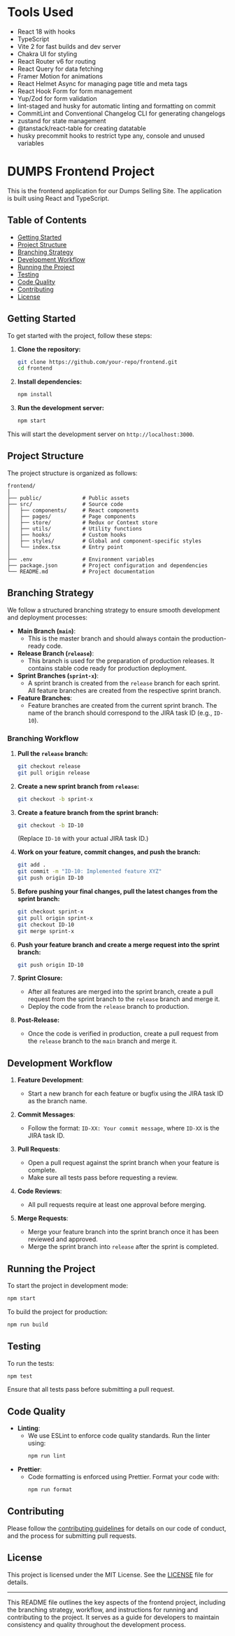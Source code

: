 # Tools Used

- React 18 with hooks
- TypeScript
- Vite 2 for fast builds and dev server
- Chakra UI for styling
- React Router v6 for routing
- React Query for data fetching
- Framer Motion for animations
- React Helmet Async for managing page title and meta tags
- React Hook Form for form management
- Yup/Zod for form validation
- lint-staged and husky for automatic linting and formatting on commit
- CommitLint and Conventional Changelog CLI for generating changelogs
- zustand for state management
- @tanstack/react-table for creating datatable
- husky precommit hooks to restrict type any, console and unused variables

# DUMPS Frontend Project

This is the frontend application for our Dumps Selling Site. The application is built using React and TypeScript.

## Table of Contents

- [Getting Started](#getting-started)
- [Project Structure](#project-structure)
- [Branching Strategy](#branching-strategy)
- [Development Workflow](#development-workflow)
- [Running the Project](#running-the-project)
- [Testing](#testing)
- [Code Quality](#code-quality)
- [Contributing](#contributing)
- [License](#license)

## Getting Started

To get started with the project, follow these steps:

1. **Clone the repository:**

   ```bash
   git clone https://github.com/your-repo/frontend.git
   cd frontend
   ```

2. **Install dependencies:**

   ```bash
   npm install
   ```

3. **Run the development server:**
   ```bash
   npm start
   ```

This will start the development server on `http://localhost:3000`.

## Project Structure

The project structure is organized as follows:

```
frontend/
│
├── public/             # Public assets
├── src/                # Source code
│   ├── components/     # React components
│   ├── pages/          # Page components
│   ├── store/          # Redux or Context store
│   ├── utils/          # Utility functions
│   ├── hooks/          # Custom hooks
│   ├── styles/         # Global and component-specific styles
│   └── index.tsx       # Entry point
│
├── .env                # Environment variables
├── package.json        # Project configuration and dependencies
└── README.md           # Project documentation
```

## Branching Strategy

We follow a structured branching strategy to ensure smooth development and deployment processes:

- **Main Branch (`main`)**:
  - This is the master branch and should always contain the production-ready code.
- **Release Branch (`release`)**:
  - This branch is used for the preparation of production releases. It contains stable code ready for production deployment.
- **Sprint Branches (`sprint-x`)**:
  - A sprint branch is created from the `release` branch for each sprint. All feature branches are created from the respective sprint branch.
- **Feature Branches**:
  - Feature branches are created from the current sprint branch. The name of the branch should correspond to the JIRA task ID (e.g., `ID-10`).

### Branching Workflow

1. **Pull the `release` branch:**

   ```bash
   git checkout release
   git pull origin release
   ```

2. **Create a new sprint branch from `release`:**

   ```bash
   git checkout -b sprint-x
   ```

3. **Create a feature branch from the sprint branch:**

   ```bash
   git checkout -b ID-10
   ```

   (Replace `ID-10` with your actual JIRA task ID.)

4. **Work on your feature, commit changes, and push the branch:**

   ```bash
   git add .
   git commit -m "ID-10: Implemented feature XYZ"
   git push origin ID-10
   ```

5. **Before pushing your final changes, pull the latest changes from the sprint branch:**

   ```bash
   git checkout sprint-x
   git pull origin sprint-x
   git checkout ID-10
   git merge sprint-x
   ```

6. **Push your feature branch and create a merge request into the sprint branch:**

   ```bash
   git push origin ID-10
   ```

7. **Sprint Closure:**

   - After all features are merged into the sprint branch, create a pull request from the sprint branch to the `release` branch and merge it.
   - Deploy the code from the `release` branch to production.

8. **Post-Release:**
   - Once the code is verified in production, create a pull request from the `release` branch to the `main` branch and merge it.

## Development Workflow

1. **Feature Development**:
   - Start a new branch for each feature or bugfix using the JIRA task ID as the branch name.
2. **Commit Messages**:

   - Follow the format: `ID-XX: Your commit message`, where `ID-XX` is the JIRA task ID.

3. **Pull Requests**:

   - Open a pull request against the sprint branch when your feature is complete.
   - Make sure all tests pass before requesting a review.

4. **Code Reviews**:

   - All pull requests require at least one approval before merging.

5. **Merge Requests**:
   - Merge your feature branch into the sprint branch once it has been reviewed and approved.
   - Merge the sprint branch into `release` after the sprint is completed.

## Running the Project

To start the project in development mode:

```bash
npm start
```

To build the project for production:

```bash
npm run build
```

## Testing

To run the tests:

```bash
npm test
```

Ensure that all tests pass before submitting a pull request.

## Code Quality

- **Linting**:
  - We use ESLint to enforce code quality standards. Run the linter using:
    ```bash
    npm run lint
    ```
- **Prettier**:
  - Code formatting is enforced using Prettier. Format your code with:
    ```bash
    npm run format
    ```

## Contributing

Please follow the [contributing guidelines](CONTRIBUTING.md) for details on our code of conduct, and the process for submitting pull requests.

## License

This project is licensed under the MIT License. See the [LICENSE](LICENSE) file for details.

---

This README file outlines the key aspects of the frontend project, including the branching strategy, workflow, and instructions for running and contributing to the project. It serves as a guide for developers to maintain consistency and quality throughout the development process.
